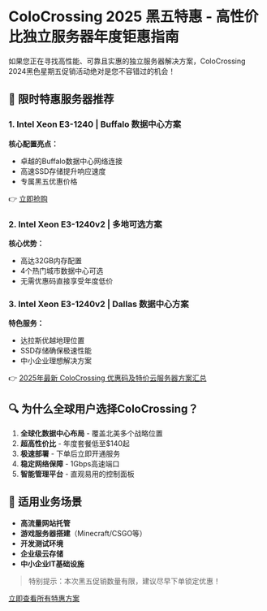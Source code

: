 # ColoCrossing 2025 黑五特惠 - 高性价比独立服务器年度钜惠指南

如果您正在寻找高性能、可靠且实惠的独立服务器解决方案，ColoCrossing 2024黑色星期五促销活动绝对是您不容错过的机会！

## 🚀 限时特惠服务器推荐

### 1. Intel Xeon E3-1240 | Buffalo 数据中心方案

**核心配置亮点：**
- 卓越的Buffalo数据中心网络连接
- 高速SSD存储提升响应速度
- 专属黑五优惠价格

👉 [立即抢购](https://bit.ly/ColoCrossing)

### 2. Intel Xeon E3-1240v2 | 多地可选方案

**核心优势：**
- 高达32GB内存配置
- 4个热门城市数据中心可选
- 无需优惠码直接享受年度低价

### 3. Intel Xeon E3-1240v2 | Dallas 数据中心方案

**特色服务：**
- 达拉斯优越地理位置
- SSD存储确保极速性能
- 中小企业理想解决方案

👉 [2025年最新 ColoCrossing 优惠码及特价云服务器方案汇总](https://bit.ly/ColoCrossing)

## 🔍 为什么全球用户选择ColoCrossing？

1. **全球化数据中心布局** - 覆盖北美多个战略位置
2. **超高性价比** - 年度套餐低至$140起
3. **极速部署** - 下单后立即开通服务
4. **稳定网络保障** - 1Gbps高速端口
5. **智能管理平台** - 直观易用的控制面板

## 💼 适用业务场景

- **高流量网站托管**
- **游戏服务器搭建**（Minecraft/CSGO等）
- **开发测试环境**
- **企业级云存储**
- **中小企业IT基础设施**

> 特别提示：本次黑五促销数量有限，建议尽早下单锁定优惠！

[立即查看所有特惠方案](https://bit.ly/ColoCrossing)